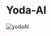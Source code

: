 # Yoda-AI

![yodaAI](https://user-images.githubusercontent.com/51007181/109832252-79e90e80-7c40-11eb-929b-6284560fedb8.gif)
